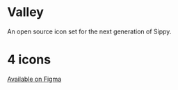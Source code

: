 # Valley
An open source icon set for the next generation of Sippy.

# 4 icons
[Available on Figma](https://www.figma.com/file/jeP1aSRulegRxHDegrrmWc/Valley?node-id=0%3A1)